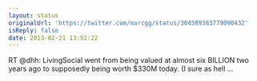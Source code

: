 ```yaml
---
layout: status
originalUrl: 'https://twitter.com/marcgg/status/304589383779090432'
isReply: false
date: 2013-02-21 13:52:22
---
```


RT @dhh: LivingSocial went from being valued at almost six BILLION two years ago to supposedly being worth $330M today. (I sure as hell  ...
